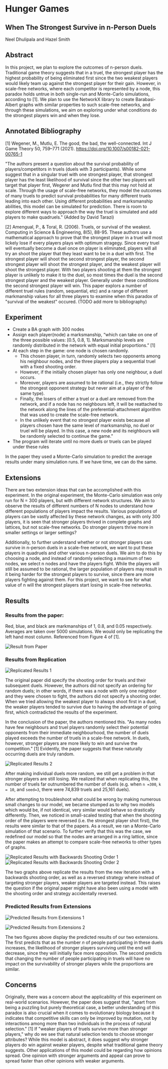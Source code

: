 # Hunger Games
## When The Strongest Survive in n-Person Duels

Neel Dhulipala and Hazel Smith

## Abstract
In this project, we plan to explore the outcomes of n-person duels. Traditional game theory suggests that in a truel, the strongest player has the highest probability of being eliminated first since the two weakest players would likely team up against the strongest player for their gain. However, in scale-free networks, where each competitor is represented by a node, this paradox holds untrue in both single-run and Monte-Carlo simulations, according to [1]. We plan to use the NetworkX library to create Barabasi-Albert graphs with similar properties to such scale-free networks, and through these simulations, we aim on exploring under what conditions do the strongest players win and when they lose.

## Annotated Bibliography

[1] Wegener, M., Mutlu, E. The good, the bad, the well-connected. Int J Game Theory 50, 759–771 (2021). https://doi.org/10.1007/s00182-021-00765-1

"The authors present a question about the survival probability of players/competitors in truels (duels with 3 participants). While some suggest that in a singular truel with one strongest player, that strongest player has the least likelihood of survival since the other two players will target that player first, Wegerer and Mutlu find that this may not hold at scale. Through the usage of scale-free networks, they model the outcomes of many truels to predict survival probabilities for many different truels leading into each other. Using different probabilities and marksmanship abilities, this model can be simulated for prediction. There is room to explore different ways to approach the way the truel is simulated and add players to make quadruels." (Added by David Tarazi)

[2] Amengual, P., & Toral, R. (2006). Truels, or survival of the weakest. Computing in Science & Engineering, 8(5), 88-95.
These authors use a mathematical approach to prove that the strongest player in a truel will most lickely lose if every players plays with optimum stragegy. Since every truel will eventually become a duel once on player is eliminated, players will all try an shoot the player that they least want to be in a duel with first. The strongest player will shoot the second strongest player, the second strongest player will shoot the strongest player, and the weakest player will shoot the strongest player.  With two players shooting at them the strongest player is unlikely to make it to the duel, so most times the duel is the second strongest player and the weakest player. Generally under these conditions the second strongest player will win. This paper explors a number of different truel rules (random, sequential, etc) and a range of different markmanship values for all three players to examine when this paradox of "survival of the weakest" occured. (TODO add more to bibliography)

## Experiment
- Create a BA graph with 300 nodes
- Assign each player(node) a marksmanship, “which can take on one of the three possible values: [0.5, 0.8, 1]. Marksmanship levels are randomly distributed in the network with equal initial proportions.” [1]
- At each step in the game: one node is chosen randomly.
	- This chosen player, in turn, randomly selects two opponents among his neighbour nodes, and the three players play a sequential truel with a fixed shooting order.
	- However, if the initially chosen player has only one neighbour, a duel occurs.
	- Moreover, players are assumed to be rational (i.e., they strictly follow the strongest opponent strategy but never aim at a player of the same type).
	- Finally, the losers of either a truel or a duel are removed from the network, and if a node has no neighbours left, it will be reattached to the network along the lines of the preferential-attachment algorithm that was used to create the scale-free network.
	- In the unlikely event that no strongest player exists because all players chosen have the same level of marksmanship, no duel or truel will be played. In this case, a new node and its neighbours will be randomly selected to continue the game.”
- The program will iterate until no more duels or truels can be played under these rules

In the paper they used a Monte-Carlo simulation to predict the average results under many simulation runs. If we have time, we can do the same.

## Extensions
There are two extension ideas that can be accomplished with this experiment. In the original experiment, the Monte-Carlo simulation was only run for N = 300 players, but with different network structures. We aim to observe the results of different numbers of N nodes to understand how different populations of players impact the results. Various populations of players can be vastly affected by these network changes, as with only 300 players, it is seen that stronger players thrived in complete graphs and lattices, but not scale-free networks. Do stronger players thrive more in smaller settings or larger settings?

Additionally, to further understand whether or not stronger players can survive in n-person duels in a scale-free network, we want to put these players in quadruels and other various n-person duels. We aim to do this by choosing a node, and instead of randomly selecting a maximum of two nodes, we select n nodes and have the players fight. While the players will still be assumed to be rational, the larger population of players may result in it being harder for the strongest players to survive, since there are more players fighting against them. For this project, we want to see for what value of n will the strongest players start losing in scale-free networks.

## Results
### Results from the paper:
Red, blue, and black are markmanships of 1, 0.8, and 0.05 respectively.
Averages are taken over 5000 simulations.
We would only be replicating the left hand most column.
Referenced from Figure 4 of [1].

![Result from Paper](images/Results1.PNG)

### Results from Replication

![Replicated Results 1](images/Replication1.png)

The original paper did specify the shooting order for truels and their subsequent duels. However, the authors did not specify an ordering for random duels; in other words, if there was a node with only one neighbor and they were chosen to fight, the authors did not specify a shooting order. When we tried allowing the weakest player to always shoot first in a duel, the weaker players tended to survive due to having the advantage of going first, which contradicted the results of the experiment.

In the conclusion of the paper, the authors mentioned this. "As many nodes have few neighbours and truel players randomly select their potential opponents from their immediate neighbourhood, the number of duels played exceeds the number of truels in a scale-free network. In duels, however, stronger players are more likely to win and survive the competition." [1] Evidently, the paper suggests that these naturally occurring duels are truly random.

![Replicated Results 2](images/Replication2.png)

After making individual duels more random, we still get a problem in that stronger players are still losing. We realized that when replicating this, the number of truels far outnumbered the number of duels (e.g. when `n =300`, `k = 10`, and `seed=3`, there were 74,839 truels and 25,161 duels).

After attempting to troubleshoot what could be wrong by making numerous small changes to our model, we became stumped as to why two models which would be, if not identical, very similar would behave so drastically differently. Then, we noticed in small-scaled testing that when the shooting order of the players were reversed (i.e. the strongest player shot first), the results were similar to that of the papers. As a result, we ran a Monte-Carlo simulation of that scenario. To further verify that this was the case, we redefined our model so that the nodes are arranged in a ring lattice, since the paper makes an attempt to compare scale-free networks to other types of graphs.

![Replicated Results with Backwards Shooting Order 1](images/Replication_Backward_Shooting_BA.PNG)
![Replicated Results with Backwards Shooting Order 2](images/Replication_Backward_Shooting_Lattice.PNG)

The two graphs above replicate the results from the new iteration with a backwards shooting order, as well as a reversed strategy where instead of targeting stronger players, weaker players are targeted instead. This raises the question if the original paper might have also been using a model with the shooting order and strategy accidentally reversed. 

### Predicted Results from Extensions

![Predicted Results from Extensions 1](images/Prediction1.png)

![Predicted Results from Extensions 2](images/Prediction2.png)

The two figures above display the predicted results of our two extensions. The first predicts that as the number *n* of people participating in these duels increases, the likelihood of stronger players surviving until the end will decrease, since they will initially face more opposition. The second predicts that changing the number of people participating in truels will have no impact on the survivability of stronger players while the proportions are similar.

## Concerns
Originally, there was a concern about the applicability of this experiment on real-world scenarios. However, the paper does suggest that, "apart from being a puzzling but purely theoretical case, a better understanding of this paradox is also crucial when it comes to evolutionary biology because it indicates that competitive skills can only be improved by mutation, not by interactions among more than two individuals in the process of natural selection." [1] If "weaker players of truels survive more than stronger players," why do we see that natural selection tends to choose stronger attributes? While this model is abstract, it does suggest why stronger players do win against weaker players, despite what traditional game theory suggests. Other applications of this model could be regarding how opinions spread. One opinion with stronger arguments and appeal can prove to spread faster than other opinions with weaker arguments.
